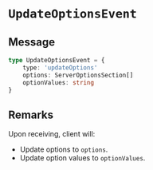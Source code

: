 # `UpdateOptionsEvent`

## Message

```ts
type UpdateOptionsEvent = {
    type: 'updateOptions'
    options: ServerOptionsSection[]
    optionValues: string
}
```

## Remarks

Upon receiving, client will:

-   Update options to `options`.
-   Update option values to `optionValues`.
